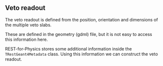 ## Veto readout

The veto readout is defined from the position, orientation and dimensions of the multiple veto slabs.

These are defined in the geometry (gdml) file, but it is not easy to access this information here.

REST-for-Physics stores some additional information inside the `TRestGeant4Metadata` class. Using this information we
can construct the veto readout.

